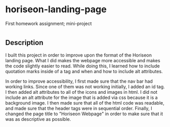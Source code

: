 # horiseon-landing-page
First homework assignment; mini-project

# <Horiseon-Website>
## Description
I built this project in order to improve upon the format of the Horiseon landing page. What I did makes the webpage more accessible and makes the code slightly easier to read. While doing this, I learned how to include quotation marks inside of a tag and when and how to include alt attributes.

In order to improve accessibility, I first made sure that the nav bar had working links. Since one of them was not working initially, I added an id tag. I then added alt attributes to all of the icons and images in html. I did not include an alt attribute for the image that is added via css because it is a background image. I then made sure that all of the html code was readable, and made sure that the header tags were in sequential order. Finally, I changed the page title to "Horiseon Webpage" in order to make sure that it was as descriptive as possible.